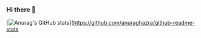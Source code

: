 ### Hi there 👋

[![Anurag's GitHub stats](https://github-readme-stats.vercel.app/api?username=victorgsa1)](https://github.com/anuraghazra/github-readme-stats
